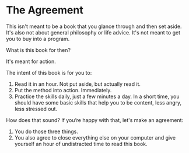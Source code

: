 The Agreement
=============

This isn't meant to be a book that you glance through and then set aside. It's also not about general philosophy or life advice. It's not meant to get you to buy into a program.

What is this book for then?

It's meant for action. 

The intent of this book is for you to:
1. Read it in an hour. Not put aside, but actually read it. 
2. Put the method into action. Immediately.
3. Practice the skills daily, just a few minutes a day. In a short time, you should have some basic skills that help you to be content, less angry, less stressed out.

How does that sound? 
If you’re happy with that, let's make an agreement:
1. You do those three things.
2. You also agree to close everything else on your computer and give yourself an hour of undistracted time to read this book.

